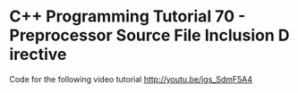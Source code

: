 C++ Programming Tutorial 70 - Preprocessor Source File Inclusion Directive
==========================================================================

Code for the following video tutorial http://youtu.be/jgs_SdmF5A4
